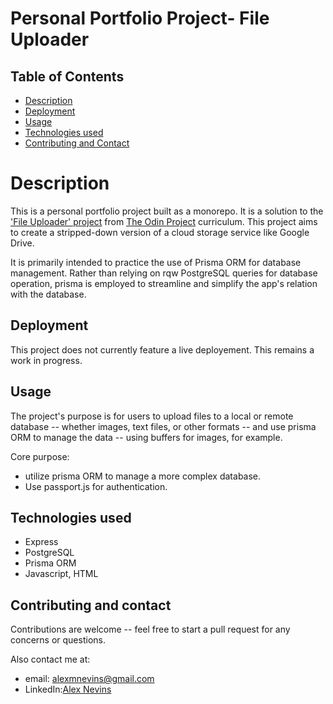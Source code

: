# Personal Portfolio Project- File Uploader

## Table of Contents

- [Description](#description)
- [Deployment](#deployment)
- [Usage](#usage)
- [Technologies used](#technologies-used)
- [Contributing and Contact](#contributing-and-contact)

# Description

This is a personal portfolio project built as a monorepo. It is a solution to the ['File Uploader' project](https://www.theodinproject.com/lessons/nodejs-file-uploader) from [The Odin Project](https://www.theodinproject.com) curriculum. This project aims to create a stripped-down version of a cloud storage service like Google Drive.

It is primarily intended to practice the use of Prisma ORM for database management. Rather than relying on rqw PostgreSQL queries for database operation, prisma is employed to streamline and simplify the app's relation with the database.

## Deployment

This project does not currently feature a live deployement. This remains a work in progress.

## Usage

The project's purpose is for users to upload files to a local or remote database -- whether images, text files, or other formats -- and use prisma ORM to manage the data -- using buffers for images, for example.

Core purpose:

- utilize prisma ORM to manage a more complex database.
- Use passport.js for authentication.

## Technologies used

- Express
- PostgreSQL
- Prisma ORM
- Javascript, HTML

## Contributing and contact

Contributions are welcome -- feel free to start a pull request for any concerns or questions.

Also contact me at:

- email: alexmnevins@gmail.com
- LinkedIn:[Alex Nevins](https://www.linkedin.com/in/alex-nevins-489488282/)

